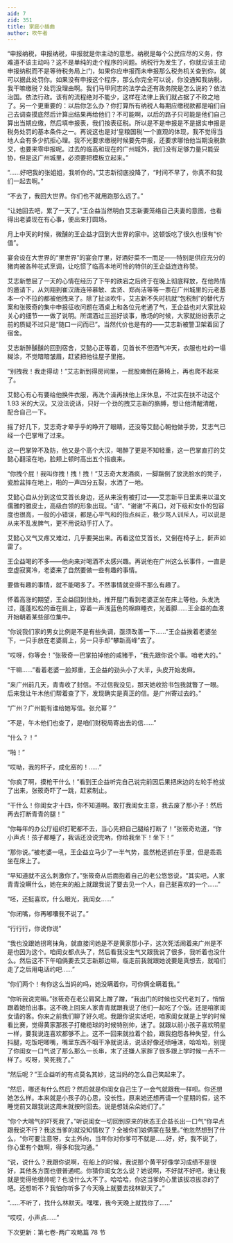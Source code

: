 ```yaml
---
aid: 7
zid: 351
title: 家庭小插曲
author: 吹牛者
---
```


“申报纳税，申报纳税，申报就是你主动的意思。纳税是每个公民应尽的义务，你难道不该主动吗？这不是单纯的走个程序的问题。纳税行为发生了，你就应该主动申报纳税而不是等待税务局上门，如果你应申报而未申报那么税务机关查到你，就可以据此处罚你。如果没有申报这个程序，那么你完全可以说，你没通知我纳税，我干嘛缴税？处罚没理由啊。我们马甲同志的法学会还有政务院是怎么说的？依法治国。依法行政。该有的流程绝对不能少，这样在法律上我们就占据了不败之地了。另一个更重要的：以后你怎么办？你打算所有纳税人每期应缴税款都是咱们自己去调查摸底然后计算出结果再给他们？不可能啊，以后的路子只可能是他们自己算出当期应缴，然后填申报表，我们按表征税。所以是不是申报是不是据实申报是税务处罚的基本条件之一。再说这也是对‘皇粮国税’一个直观的体现，我不觉得当地人会有多少抗拒心理。我不光要求缴税时候要先申报，还要求哪怕他当期没税款交，也要来零申报呢。过去的临高和现在的广州城外，我们没有足够力量只能妥协，但是这广州城里，必须要把模板立起来。”

“……好吧我的张姐姐，我听你的。”艾志新彻底投降了，“时间不早了，你真不和我们一起去啊。”

“不去了，我回大世界。你们也不就用跑那么远了。”

“让她回去吧，累了一天了。”王企益当然明白艾志新要笼络自己夫妻的意图，也看得出老婆现在有心事，便出来打圆场。

月上中天的时候，微醺的王企益才回到大世界的家中。这顿饭吃了很久也很有“价值”。

宴会设在大世界的“里世界”的宴会厅里，好酒好菜不一而足――特别是供应充分的猪肉被各种花式烹调，让吃惯了临高本地可怜的特供的王企益连连称赞。

艾志新憋屈了一天的心情在经历了下午的跌宕之后终于在晚上彻底释放，在他热情的邀请下，从刘翔到崔汉唐连带慕敏、孟贤、郑尚洁等等一票在广州城里的元老基本一个不拉的都被他拽来了。除了扯淡吹牛，艾志新不失时机就“包税制”的替代方案和张筱奇的集中申报征收问题在酒桌上和各位元老通了气，王企益也对大家比较关心的细节一一做了说明。所谓酒过三巡好谈事，散场的时候，大家就纷纷表示之前的质疑不过只是“随口一问而已”。当然代价也是有的――艾志新被警卫架着回了宿舍。

艾志新醉醺醺的回到宿舍，艾懿心正等着，见首长不但酒气冲天，衣服也吐的一塌糊涂，不觉暗暗皱眉，赶紧把他往屋子里拖。

“别拽我！我走得动！”艾志新到得房间里，一屁股瘫倒在藤椅上，再也爬不起来了。

艾懿心有心有要给他换件衣服，再洗个澡再扶他上床休息，不过实在扶不动这个 1.93 米的大汉。又没法说话，只好一个劲的拽艾志新的胳膊，想让他清醒清醒，配合自己一下。

摇了好几下，艾志奇才晕乎乎的睁开了眼睛，还没等艾懿心朝他做手势，艾志气已经一个巴掌甩了过来。

这一巴掌猝不及防，他又是个高个大汉，喝醉了更是不知轻重，这一巴掌直打的艾懿心翻滚在地，脸颊上顿时高出五个指痕来。

“你拽个屁！我叫你拽！拽！拽！”艾志奇大发酒疯，一脚踹倒了放洗脸水的凳子，瓷脸盆摔在地上，啪的一声四分五裂，水洒了一地。

艾懿心自从分到这位艾首长身边，还从来没有被打过――艾志新平日里素来以温文儒雅的雅皮士，高级白领的形象出现。“请”、“谢谢”不离口，对下级和女仆的包容度也很高，一般的小错误，都是心平气和的指点纠正，极少骂人训斥人，可以说是从来不乱发脾气，更不用说动手打人了。

艾懿心又气又疼又难过，几乎要哭出来。再看这位艾首长，又倒在椅子上，鼾声如雷了。

王企益喝的不多――他向来对喝酒不太感兴趣。再说他在广州这么长事件，一直是空虚寂寞冷，老婆来了自然要做一些有趣的事情。

要做有趣的事情，就不能喝多了。不然事情就变得不那么有趣了。

怀着高涨的期望，王企益回到住处，推开屋门看到老婆正坐在床上等他，头发洗过，蓬蓬松松的垂在肩上，穿着一声浅蓝色的棉麻睡衣，光着脚……王企益的血液开始朝着某些部位集中。

“你说我们家的男女比例是不是有些失调，亟须改善一下……”王企益挨着老婆坐下，一只手放在老婆肩上，另一只手却“攀新高峰”去了。

“哎呀，你等会！”张筱奇一巴掌拍掉他的咸猪手，“我先跟你说个事。咱老大的。”

“干嘛……”看着老婆一脸郑重，王企益的劲头小了大半，头皮开始发麻。

“来广州前几天，青青收了封信。不过信我没见，那天她收拾书包我就瞥了一眼。后来我让午木他们帮着查了下，发现确实是真正的信。是广州寄过去的。”

“广州？广州能有谁给她写信。张允幂？”

“不是，午木他们也查了，是咱们财税局寄出去的信……”

“什么？！”

“啪！”

“哎呦，我的杯子，成化窑的！……”

“你疯了啊，摸枪干什么！”看到王企益听完自己说完前因后果把床边的左轮手枪拔了出来，张筱奇吓了一跳，赶紧制止。

“干什么！你闺女才十四，你不知道啊。敢打我闺女主意，我去废了那小子！然后再去打断青青的腿！”

“你每年的办公厅组织打靶都不去，当心先把自己腿给打断了！”张筱奇劝道，“你小声点！孩子都睡了，我话还没说完吶，你给我坐下！坐下！”

“那你说。”被老婆一吼，王企益立马少了一半气势，虽然枪还抓在手里，但是乖乖坐在床上了。

“早知道就不这么刺激你了。”张筱奇从后面抱着自己的老公悠悠说，“其实吧，人家青青没瞒什么，她在来的船上就跟我说了要去见一个人，自己挺喜欢的一个……”

“呸，还挺喜欢，什么眼光，我闺女……”

“你闭嘴，你再嘟囔我不说了。”

“行行行，你说你说”

“我也没跟她拐弯抹角，就直接问她是不是黄家那小子，这次死活闹着来广州是不是也因为这个。咱闺女都点头了，然后看我没生气又跟我说了很多，我听着也没什么。然后这不下午咱俩要去艾志新那边嘛，临走前我就跟她说要是真想去，就咱们走了之后用电话约吧……”

“你们两个！有你这么当妈的吗，她没瞒着你，可你俩全瞒着我。”

“你听我说完嘛。”张筱奇在老公肩窝上蹭了蹭，“我出门的时候也交代老刘了，悄悄跟着她怕出事。这不晚上回来人家青青就跟我说了他们一起吃了个饭。还是咱家闺女请的客。你来之前我们聊了好久呢。我跟你说实话吧，咱家闺女就是上学的时候看比赛，觉得黄家那孩子打橄榄球的时候特别帅，迷了。就跟以前小孩子喜欢明星一样，要我说连喜欢都够不上。这不一回来就拉着个脸，跟我抱怨各种失望，什么抖腿，吃饭吧唧嘴，嘴里东西不咽干净就说话，说话好像还喷唾沫，哈哈哈，别提了你闺女一口气说了那么那么一长串，末了还嫌人家胖了很多跟上学时候一点不一样了。哎呀，笑死我了。”

“然后呢？”王企益听的有点莫名其妙，这当妈的怎么自己笑起来了。

“然后，哪还有什么然后？然后就是你闺女自己生了一会气就跟我一样呗。你还想她怎么样。本来就是小孩子的心思，没长性。原来她还想再请一个星期的假，这不睡觉前又跟我说这周末就按时回去。说是想钱朵朵她们了。”

“你个大喘气的吓死我了。”听说闺女一切回到原来的状态王企益长出一口气“你早点跟我说不行？我这当爹的就没知情权了？全被你们娘俩蒙在鼓里。”他忽然想到了什么，“你可要注意呀，女主外向，当年你对你爹可不就是……好，好，我不说了，你心里有个数啊，得多和我沟通。”

“说，说什么？我跟你说啊，在船上的时候，我说那个黄平好像学习成绩不是很好，其他各方面也很普通呢。你猜你闺女怎么说？她说啊，不好就不好吧，谁让我就是觉得他很帅呢？也没什么大不了。哈哈哈，你这当爹的心里该拔凉拔凉的了吧。还想听不？我怕你听多了今天晚上就要去找林默天了。”

“……不听了，找什么林默天。嘿嘿，我今天晚上就找你了……”

“哎哎，小声点……”

下次更新：第七卷-两广攻略篇 78 节
